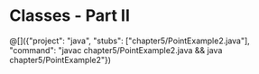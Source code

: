 # Classes - Part II

@[]({"project": "java", "stubs": ["chapter5/PointExample2.java"], "command": "javac chapter5/PointExample2.java && java chapter5/PointExample2"})
